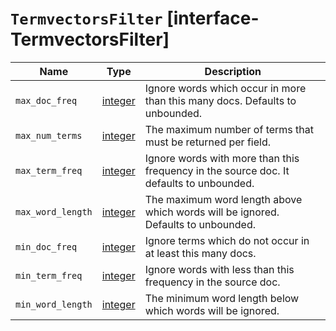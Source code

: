 # `TermvectorsFilter` [interface-TermvectorsFilter]

| Name | Type | Description |
| - | - | - |
| `max_doc_freq` | [integer](./integer.md) | Ignore words which occur in more than this many docs. Defaults to unbounded. |
| `max_num_terms` | [integer](./integer.md) | The maximum number of terms that must be returned per field. |
| `max_term_freq` | [integer](./integer.md) | Ignore words with more than this frequency in the source doc. It defaults to unbounded. |
| `max_word_length` | [integer](./integer.md) | The maximum word length above which words will be ignored. Defaults to unbounded. |
| `min_doc_freq` | [integer](./integer.md) | Ignore terms which do not occur in at least this many docs. |
| `min_term_freq` | [integer](./integer.md) | Ignore words with less than this frequency in the source doc. |
| `min_word_length` | [integer](./integer.md) | The minimum word length below which words will be ignored. |
